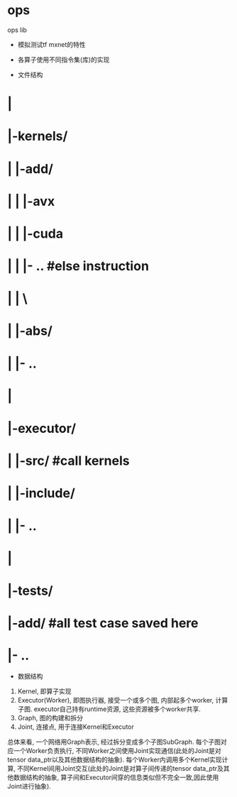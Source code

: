 # ops
ops lib

* 模拟测试tf mxnet的特性
* 各算子使用不同指令集(库)的实现


* 文件结构
# |  
# |-kernels/
# |  |-add/
# |  |  |-avx
# |  |  |-cuda
# |  |  |- .. #else instruction
# |  |  \
# |  |-abs/
# |  |- ..
# |  
# |-executor/
# |  |-src/   #call kernels
# |  |-include/
# |  |- ..
# |  
# |-tests/
#    |-add/  #all test case saved here
#    |- ..


*  数据结构
1. Kernel, 即算子实现
2. Executor(Worker), 即图执行器, 接受一个或多个图, 内部起多个worker, 计算子图. executor自己持有runtime资源, 这些资源被多个worker共享.
3. Graph, 图的构建和拆分
4. Joint, 连接点, 用于连接Kernel和Executor

 
总体来看, 一个网络用Graph表示, 经过拆分变成多个子图SubGraph.
每个子图对应一个Worker负责执行, 不同Worker之间使用Joint实现通信(此处的Joint是对tensor data_ptr以及其他数据结构的抽象).
每个Worker内调用多个Kernel实现计算, 不同Kernel间用Joint交互(此处的Joint是对算子间传递的tensor data_ptr及其他数据结构的抽象, 算子间和Executor间穿的信息类似但不完全一致,因此使用Joint进行抽象).
